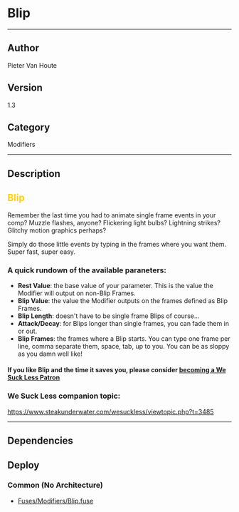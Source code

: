 # Blip
___

## Author
Pieter Van Houte

## Version
1.3

## Category
Modifiers

___

## Description
<font color=#ffd100><h2>Blip</h2></font>

<p>Remember the last time you had to animate single frame events in your comp? Muzzle flashes, anyone? Flickering light bulbs? Lightning strikes? Glitchy motion graphics perhaps?</p>

<p>Simply do those little events by typing in the frames where you want them. Super fast, super easy. </p>

<h3>A quick rundown of the available paraneters:</h3>


<ul>
	<li><b>Rest Value</b>: the base value of your parameter. This is the value the Modifier will output on non-Blip Frames. </li>
	<li><b>Blip Value</b>: the value the Modifier outputs on the frames defined as Blip Frames. </li>
	<li><b>Blip Length</b>: doesn't have to be single frame Blips of course... </li>
	<li><b>Attack/Decay</b>: for Blips longer than single frames, you can fade them in or out.</li>
	<li><b>Blip Frames</b>: the frames where a Blip starts. You can type one frame per line, comma separate them, space, tab, up to you. You can be as sloppy as you damn well like!</li>
</ul>

<h4>If you like Blip and the time it saves you, please consider <a href="https://www.patreon.com/wesuckless">becoming a We Suck Less Patron</a></h4>

<h3>We Suck Less companion topic:</h3>

<p><a href="https://www.steakunderwater.com/wesuckless/viewtopic.php?t=3485">https://www.steakunderwater.com/wesuckless/viewtopic.php?t=3485</a></p>

___

## Dependencies

## Deploy

### Common (No Architecture)

<ul>
<li><a href="https://gitlab.com/WeSuckLess/Reactor/-/blob/master/Atoms/com.PieterVanHoute.Blip/Fuses/Modifiers/Blip.fuse?ref_type=heads">Fuses/Modifiers/Blip.fuse</a></li>
</ul>
